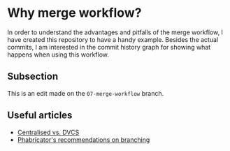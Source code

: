 # Why merge workflow?
In order to understand the advantages and pitfalls of the merge workflow, I have created this repository to have a handy example. Besides the actual commits, I am interested in the commit history graph for showing what happens when using this workflow.

## Subsection
This is an edit made on the `07-merge-workflow` branch.

## Useful articles
* [Centralised vs. DVCS](http://blogs.atlassian.com/2012/02/version-control-centralized-dvcs/)
* [Phabricator's recommendations on branching](https://secure.phabricator.com/book/phabflavor/article/recommendations_on_branching/)
